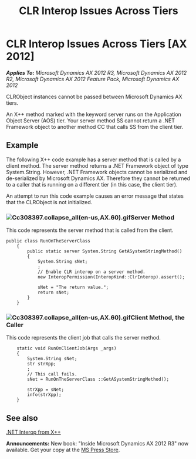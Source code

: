 ﻿---
title: CLR Interop Issues Across Tiers
TOCTitle: CLR Interop Issues Across Tiers
ms:assetid: eefd8d89-7a03-47fa-bac4-e5b205d939db
ms:mtpsurl: https://msdn.microsoft.com/en-us/library/Cc308397(v=AX.60)
ms:contentKeyID: 35253283
ms.date: 05/18/2015
mtps_version: v=AX.60
---

# CLR Interop Issues Across Tiers [AX 2012]


_**Applies To:** Microsoft Dynamics AX 2012 R3, Microsoft Dynamics AX 2012 R2, Microsoft Dynamics AX 2012 Feature Pack, Microsoft Dynamics AX 2012_

CLRObject instances cannot be passed between Microsoft Dynamics AX tiers.

An X++ method marked with the keyword server runs on the Application Object Server (AOS) tier. Your server method SS cannot return a .NET Framework object to another method CC that calls SS from the client tier.

## Example

The following X++ code example has a server method that is called by a client method. The server method returns a .NET Framework object of type System.String. However, .NET Framework objects cannot be serialized and de-serialized by Microsoft Dynamics AX. Therefore they cannot be returned to a caller that is running on a different tier (in this case, the client tier).

An attempt to run this code example causes an error message that states that the CLRObject is not initialized.

### ![Cc308397.collapse\_all(en-us,AX.60).gif](images/Gg863931.collapse_all(en-us,AX.60).gif "Cc308397.collapse_all(en-us,AX.60).gif")Server Method

This code represents the server method that is called from the client.

```X++
public class RunOnTheServerClass
    {
        public static server System.String GetASystemStringMethod()
        {
            System.String sNet;
            ;
            // Enable CLR interop on a server method.
            new InteropPermission(InteropKind::ClrInterop).assert();
    
            sNet = "The return value.";
            return sNet;
        }
    }
```

### ![Cc308397.collapse\_all(en-us,AX.60).gif](images/Gg863931.collapse_all(en-us,AX.60).gif "Cc308397.collapse_all(en-us,AX.60).gif")Client Method, the Caller

This code represents the client job that calls the server method.

```X++
    static void RunOnClientJob(Args _args)
    {
        System.String sNet;
        str strXpp;
        ;
        // This call fails.
        sNet = RunOnTheServerClass ::GetASystemStringMethod();
    
        strXpp = sNet;
        info(strXpp);
    }
```

## See also

[.NET Interop from X++](net-interop-from-x.md)

  
**Announcements:** New book: "Inside Microsoft Dynamics AX 2012 R3" now available. Get your copy at the [MS Press Store](https://www.microsoftpressstore.com/store/inside-microsoft-dynamics-ax-2012-r3-9780735685109).

